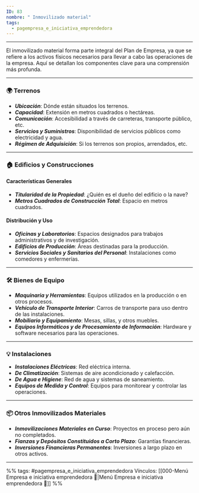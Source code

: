```yaml
---
ID: 83
nombre: " Inmovilizado material"
tags:
  - pagempresa_e_iniciativa_emprendedora
---
```

___

El inmovilizado material forma parte integral del Plan de Empresa, ya que se refiere a los activos físicos necesarios para llevar a cabo las operaciones de la empresa. Aquí se detallan los componentes clave para una comprensión más profunda.

---

### 🌍 Terrenos

- ***Ubicación***: Dónde están situados los terrenos.
- ***Capacidad***: Extensión en metros cuadrados o hectáreas.
- ***Comunicación***: Accesibilidad a través de carreteras, transporte público, etc.
- ***Servicios y Suministros***: Disponibilidad de servicios públicos como electricidad y agua.
- ***Régimen de Adquisición***: Si los terrenos son propios, arrendados, etc.

---

### 🏠 Edificios y Construcciones

#### Características Generales
- ***Titularidad de la Propiedad***: ¿Quién es el dueño del edificio o la nave?
- ***Metros Cuadrados de Construcción Total***: Espacio en metros cuadrados.

#### Distribución y Uso
- ***Oficinas y Laboratorios***: Espacios designados para trabajos administrativos y de investigación.
- ***Edificios de Producción***: Áreas destinadas para la producción.
- ***Servicios Sociales y Sanitarios del Personal***: Instalaciones como comedores y enfermerías.

---

### 🛠️ Bienes de Equipo

- ***Maquinaria y Herramientas***: Equipos utilizados en la producción o en otros procesos.
- ***Vehículo de Transporte Interior***: Carros de transporte para uso dentro de las instalaciones.
- ***Mobiliario y Equipamiento***: Mesas, sillas, y otros muebles.
- ***Equipos Informáticos y de Procesamiento de Información***: Hardware y software necesarios para las operaciones.

---

### 💡 Instalaciones

- ***Instalaciones Eléctricas***: Red eléctrica interna.
- ***De Climatización***: Sistemas de aire acondicionado y calefacción.
- ***De Agua e Higiene***: Red de agua y sistemas de saneamiento.
- ***Equipos de Medida y Control***: Equipos para monitorear y controlar las operaciones.

---

### 📦 Otros Inmovilizados Materiales

- ***Inmovilizaciones Materiales en Curso***: Proyectos en proceso pero aún no completados.
- ***Fianzas y Depósitos Constituidos a Corto Plazo***: Garantías financieras.
- ***Inversiones Financieras Permanentes***: Inversiones a largo plazo en otros activos.


____
%%
tags:  #pagempresa_e_iniciativa_emprendedora 
Vínculos:  [[000-Menú Empresa e iniciativa emprendedora 📃|Menú Empresa e iniciativa emprendedora 📃]]
%%